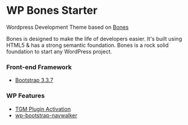 # WP Bones Starter
Wordpress Development Theme based on [Bones](https://themble.com/bones/)

Bones is designed to make the life of developers easier. It's built
using HTML5 & has a strong semantic foundation.
Bones is a rock solid foundation to start any WordPress project.

### Front-end Framework ###

* [Bootstrap 3.3.7](https://getbootstrap.com/)

### WP Features ###

* [TGM Plugin Activation](http://tgmpluginactivation.com/)
* [wp-bootstrap-navwalker](https://github.com/wp-bootstrap/wp-bootstrap-navwalker)